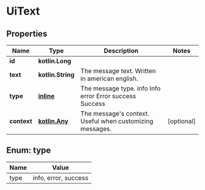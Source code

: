 
# UiText

## Properties
| Name | Type | Description | Notes |
| ------------ | ------------- | ------------- | ------------- |
| **id** | **kotlin.Long** |  |  |
| **text** | **kotlin.String** | The message text. Written in american english. |  |
| **type** | [**inline**](#Type) | The message type. info Info error Error success Success |  |
| **context** | [**kotlin.Any**](.md) | The message&#39;s context. Useful when customizing messages. |  [optional] |


<a id="Type"></a>
## Enum: type
| Name | Value |
| ---- | ----- |
| type | info, error, success |



